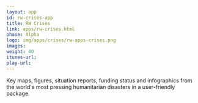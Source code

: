```yaml
---
layout: app
id: rw-crises-app
title: RW Crises
link: apps/rw-crises.html
phase: Alpha
logo: img/apps/crises/rw-apps-crises.png
images:
weight: 40
itunes-url:
play-url:
---
```


Key maps, figures, situation reports, funding status and infographics from the world's most pressing humanitarian disasters in a user-friendly package.
